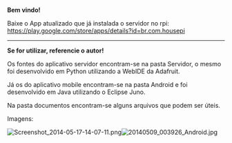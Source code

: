 **Bem vindo!**

Baixe o App atualizado que já instalada o servidor no rpi: https://play.google.com/store/apps/details?id=br.com.housepi


------------------------------------------------------------------------------------

**Se for utilizar, referencie o autor!**


Os fontes do aplicativo servidor encontram-se na pasta Servidor, o mesmo foi desenvolvido em Python utilizando a WebIDE da Adafruit.

Já os do aplicativo mobile encontram-se na pasta Android e foi desenvolvido em Java utilizando o Eclipse Juno.

Na pasta documentos encontram-se alguns arquivos que podem ser úteis.

Imagens:

![Screenshot_2014-05-17-14-07-11.png](https://bitbucket.org/repo/KbG8KA/images/2324044091-Screenshot_2014-05-17-14-07-11.png)![20140509_003926_Android.jpg](https://bitbucket.org/repo/KbG8KA/images/2019319887-20140509_003926_Android.jpg)